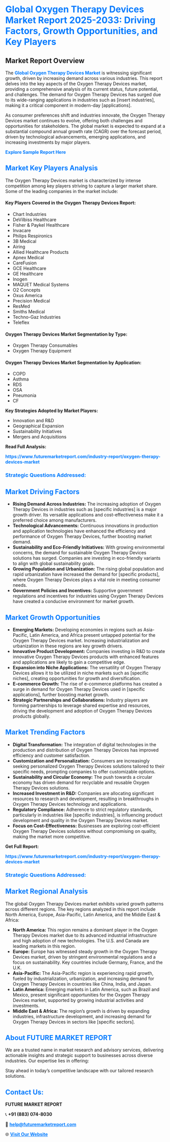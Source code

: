 <h1 style="color: #007BFF;">Global Oxygen Therapy Devices Market Report 2025-2033: Driving Factors, Growth Opportunities, and Key Players</h1>

<section id="overview">
<h2>Market Report Overview</h2>
<p>The <a href="https://www.futuremarketreport.com/industry-report/oxygen-therapy-devices-market" style="color: #007BFF; text-decoration: none;"><strong>Global Oxygen Therapy Devices Market</strong></a> is witnessing significant growth, driven by increasing demand across various industries. This report delves into the key aspects of the Oxygen Therapy Devices market, providing a comprehensive analysis of its current status, future potential, and challenges. The demand for Oxygen Therapy Devices has surged due to its wide-ranging applications in industries such as [insert industries], making it a critical component in modern-day [applications].</p>
<p>As consumer preferences shift and industries innovate, the Oxygen Therapy Devices market continues to evolve, offering both challenges and opportunities for stakeholders. The global market is expected to expand at a substantial compound annual growth rate (CAGR) over the forecast period, driven by technological advancements, emerging applications, and increasing investments by major players.</p>
</section>

<section id="overview">
<p><a href="https://www.futuremarketreport.com/request-sample/reportId=50831" style="color: #007BFF; text-decoration: none;"><strong>Explore Sample Report Here</strong></a></p>
</section>

<section id="key-players">
<h2 style="color: #007BFF;">Market Key Players Analysis</h2>
<p>The Oxygen Therapy Devices market is characterized by intense competition among key players striving to capture a larger market share. Some of the leading companies in the market include:</p>
<h4>Key Players Covered in the Oxygen Therapy Devices Report:</h4>
<ul><li>Chart Industries</li><li>DeVilbiss Healthcare</li><li>Fisher &amp; Paykel Healthcare</li><li>Invacare</li><li>Philips Respironics</li><li>3B Medical</li><li>Airing</li><li>Allied Healthcare Products</li><li>Apnex Medical</li><li>CareFusion</li><li>GCE Healthcare</li><li>GE Healthcare</li><li>Inogen</li><li>MAQUET Medical Systems</li><li>O2 Concepts</li><li>Oxus America</li><li>Precision Medical</li><li>ResMed</li><li>Smiths Medical</li><li>Techno-Gaz Industries</li><li>Teleflex</li></ul>
<h4>Oxygen Therapy Devices Market Segmentation by Type:</h4>
<ul><li>Oxygen Therapy Consumables</li><li>Oxygen Therapy Equipment</li></ul>

<h4>Oxygen Therapy Devices Market Segmentation by Application:</h4>
<ul><li>COPD</li><li>Asthma</li><li>RDS</li><li>OSA</li><li>Pneumonia</li><li>CF</li></ul>
<p><strong>Key Strategies Adopted by Market Players:</strong></p>
<ul>
<li>Innovation and R&D</li>
<li>Geographical Expansion</li>
<li>Sustainability Initiatives</li>
<li>Mergers and Acquisitions</li>
</ul>
</section>

<section>
<p><strong>Read Full Analysis: </strong></p><a href="https://www.futuremarketreport.com/industry-report/oxygen-therapy-devices-market" style="color: #007BFF; text-decoration: none;"><strong>https://www.futuremarketreport.com/industry-report/oxygen-therapy-devices-market</strong></a>
<h3 style="color: #007BFF;">Strategic Questions Addressed:</h3>
</section>

<section id="driving-factors">
<h2 style="color: #007BFF;">Market Driving Factors</h2>
<ul>
<li><strong>Rising Demand Across Industries:</strong> The increasing adoption of Oxygen Therapy Devices in industries such as [specific industries] is a major growth driver. Its versatile applications and cost-effectiveness make it a preferred choice among manufacturers.</li>
<li><strong>Technological Advancements:</strong> Continuous innovations in production and application technologies have enhanced the efficiency and performance of Oxygen Therapy Devices, further boosting market demand.</li>
<li><strong>Sustainability and Eco-Friendly Initiatives:</strong> With growing environmental concerns, the demand for sustainable Oxygen Therapy Devices solutions has surged. Companies are investing in eco-friendly variants to align with global sustainability goals.</li>
<li><strong>Growing Population and Urbanization:</strong> The rising global population and rapid urbanization have increased the demand for [specific products], where Oxygen Therapy Devices plays a vital role in meeting consumer needs.</li>
<li><strong>Government Policies and Incentives:</strong> Supportive government regulations and incentives for industries using Oxygen Therapy Devices have created a conducive environment for market growth.</li>
</ul>
</section>

<section id="growth-opportunities">
<h2 style="color: #007BFF;">Market Growth Opportunities</h2>
<ul>
<li><strong>Emerging Markets:</strong> Developing economies in regions such as Asia-Pacific, Latin America, and Africa present untapped potential for the Oxygen Therapy Devices market. Increasing industrialization and urbanization in these regions are key growth drivers.</li>
<li><strong>Innovative Product Development:</strong> Companies investing in R&D to create innovative Oxygen Therapy Devices products with enhanced features and applications are likely to gain a competitive edge.</li>
<li><strong>Expansion into Niche Applications:</strong> The versatility of Oxygen Therapy Devices allows it to be utilized in niche markets such as [specific niches], creating opportunities for growth and diversification.</li>
<li><strong>E-commerce Growth:</strong> The rise of e-commerce platforms has created a surge in demand for Oxygen Therapy Devices used in [specific applications], further boosting market growth.</li>
<li><strong>Strategic Partnerships and Collaborations:</strong> Industry players are forming partnerships to leverage shared expertise and resources, driving the development and adoption of Oxygen Therapy Devices products globally.</li>
</ul>
</section>

<section id="trending-factors">
<h2 style="color: #007BFF;">Market Trending Factors</h2>
<ul>
<li><strong>Digital Transformation:</strong> The integration of digital technologies in the production and distribution of Oxygen Therapy Devices has improved efficiency and customer satisfaction.</li>
<li><strong>Customization and Personalization:</strong> Consumers are increasingly seeking personalized Oxygen Therapy Devices solutions tailored to their specific needs, prompting companies to offer customizable options.</li>
<li><strong>Sustainability and Circular Economy:</strong> The push towards a circular economy has driven demand for recyclable and reusable Oxygen Therapy Devices solutions.</li>
<li><strong>Increased Investment in R&D:</strong> Companies are allocating significant resources to research and development, resulting in breakthroughs in Oxygen Therapy Devices technology and applications.</li>
<li><strong>Regulatory Compliance:</strong> Adherence to strict regulatory standards, particularly in industries like [specific industries], is influencing product development and quality in the Oxygen Therapy Devices market.</li>
<li><strong>Focus on Cost-Effectiveness:</strong> Businesses are exploring cost-efficient Oxygen Therapy Devices solutions without compromising on quality, making the market more competitive.</li>
</ul>
</section>

<section>
<p><strong>Get Full Report: </strong></p><a href="https://www.futuremarketreport.com/industry-report/oxygen-therapy-devices-market" style="color: #007BFF; text-decoration: none;"><strong>https://www.futuremarketreport.com/industry-report/oxygen-therapy-devices-market</strong></a>
<h3 style="color: #007BFF;">Strategic Questions Addressed:</h3>
</section>


<section id="regional-analysis">
<h2 style="color: #007BFF;">Market Regional Analysis</h2>
<p>The global Oxygen Therapy Devices market exhibits varied growth patterns across different regions. The key regions analyzed in this report include North America, Europe, Asia-Pacific, Latin America, and the Middle East & Africa:</p>
<ul>
<li><strong>North America:</strong> This region remains a dominant player in the Oxygen Therapy Devices market due to its advanced industrial infrastructure and high adoption of new technologies. The U.S. and Canada are leading markets in this region.</li>
<li><strong>Europe:</strong> Europe has witnessed steady growth in the Oxygen Therapy Devices market, driven by stringent environmental regulations and a focus on sustainability. Key countries include Germany, France, and the U.K.</li>
<li><strong>Asia-Pacific:</strong> The Asia-Pacific region is experiencing rapid growth, fueled by industrialization, urbanization, and increasing demand for Oxygen Therapy Devices in countries like China, India, and Japan.</li>
<li><strong>Latin America:</strong> Emerging markets in Latin America, such as Brazil and Mexico, present significant opportunities for the Oxygen Therapy Devices market, supported by growing industrial activities and investments.</li>
<li><strong>Middle East & Africa:</strong> The region’s growth is driven by expanding industries, infrastructure development, and increasing demand for Oxygen Therapy Devices in sectors like [specific sectors].</li>
</ul>
</section>

<footer>
<h2 style="color: #007BFF;">About FUTURE MARKET REPORT</h2>
<p>We are a trusted name in market research and advisory services, delivering actionable insights and strategic support to businesses across diverse industries. Our expertise lies in offering:</p>

<p>Stay ahead in today’s competitive landscape with our tailored research solutions.</p>

<h2 style="color: #007BFF;">Contact Us:</h2>
<p><strong>FUTURE MARKET REPORT</strong></p>
<p>📞 <strong>+91 (883) 074-8030</strong></p>
<p>📧 <strong><a href="mailto:help@futuremarketreport.com" style="color: #007BFF;">help@futuremarketreport.com</a></strong></p>
<p>🌐 <strong><a href="https://www.futuremarketreport.com/" style="color: #007BFF;">Visit Our Website</a></strong></p>
</footer>